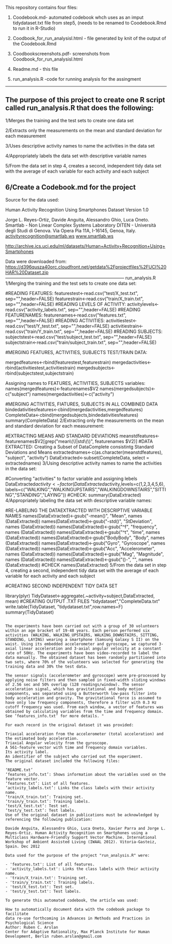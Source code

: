 This repository contains four files:

1. Coodebook.md- automated codebook whch uses as an imput tidydataset.txt file from step5,
(needs to be renamed to Coodebook.Rmd to run it in R-Studio) 

2. Coodbook_for_run_analysisl.html - file generated by knit of the output of the Coodebook.Rmd

3. Coodbookscreenshots.pdf- screenshots from  Coodbook_for_run_analysisl.html 

4. Readme.md - this file 

5. run_analysis.R -code for running  analysis for  the assingment 
----------------------------------------------------------------------------------------------


The purpose of this project to create one R script called run_analysis.R that does the following:
-------------------------------------------------------------------------------------------------

1/Merges the training and the test sets to create one data set

2/Extracts only the measurements on the mean and standard deviation for each measurement

3/Uses descriptive activity names to name the activities in the data set

4/Appropriately labels the data set with descriptive variable names

5/From the data set in step 4, creates a second, independent tidy data set with the average of each variable for each activity and each subject

6/Create a Codebook.md for the project
-------------------------------------------------------------------------------------------------------
Source for the data used:

Human Activity Recognition Using Smartphones Dataset
Version 1.0
 
Jorge L. Reyes-Ortiz, Davide Anguita, Alessandro Ghio, Luca Oneto.
Smartlab - Non Linear Complex Systems Laboratory
DITEN - Università degli Studi di Genova.
Via Opera Pia 11A, I-16145, Genoa, Italy.
activityrecognition@smartlab.ws
www.smartlab.ws

http://archive.ics.uci.edu/ml/datasets/Human+Activity+Recognition+Using+Smartphones

Data were downloaded from:
https://d396qusza40orc.cloudfront.net/getdata%2Fprojectfiles%2FUCI%20HAR%20Dataset.zip
——————————————————————————–
                  run_analysis.R
1/Merging the training and the test sets to create one data set:

#READING FEATURES:
featurestest<-read.csv("test/X_test.txt", sep="",header=FALSE) 
featurestrain<-read.csv("train/X_train.txt", sep="",header=FALSE)
#READING LEVELS OF ACTIVITY:
activitylevels<-read.csv("activity_labels.txt", sep="",header=FALSE) 
#READING FEATURENAMES:
featurenames<-read.csv("features.txt", sep="",header=FALSE)
#READING ACTIVITIES:
activitiestest<-read.csv("test/Y_test.txt", sep="",header=FALSE) 
activitiestrain<-read.csv("train/Y_train.txt", sep="",header=FALSE)
#READING SUBJECTS:
subjectstest<-read.csv("test/subject_test.txt", sep="",header=FALSE) 
subjectstrain<-read.csv("train/subject_train.txt", sep="",header=FALSE)

#MERGING FEATURES, ACTIVITIES, SUBJECTS TEST/TRAIN DATA:

mergedfeatures<-rbind(featurestest,featurestrain)
mergedactivities<-rbind(activitiestest,activitiestrain)
mergedsubjects<-rbind(subjectstest,subjectstrain)
  
Assigning names to FEATURES, ACTIVITIES, SUBJECTS variables:
names(mergedfeatures)<-featurenames$V2
names(mergedsubjects)<-c("subject")
names(mergedactivities)<-c("activity")
  
#MERGING ACTIVITIES, FIATURES, SUBJECTS IN ALL COMBINED DATA 
bindedativitiesfeatures<-cbind(mergedactivities,mergedfeatures)
CompleteData<-cbind(mergedsubjects,bindedativitiesfeatures)
summary(CompleteData) 
2/Extracting only the measurements on the mean and standard deviation for each measurement:

#EXTRACTING MEANS AND STANDARD DEVIATIONS
meanstdfeatures<- featurenames$V2[grep("mean\\(\\)|std\\(\\)", featurenames $V2)]
#DATA EXTRACTED: Creating a Subset of DataComplete consistintg Standard Deviations and Means
extractednames<-c(as.character(meanstdfeatures), "subject", "activity")
DataExtracted<-subset(CompleteData, select = extractednames)
3/Using descriptive activity names to name the activities in the data set:

#Converting "activities" to factor variable and assigning lebels
DataExtracted$activity<-factor(DataExtracted$activity,levels=c(1,2,3,4,5,6),
labels=c("WALKING","WALKINGUPSTAIRS","WALKINGDOWNSTAIRS","SITTING","STANDING","LAYING")) 
#CHECK:
summary(DataExtracted)
4/Appropriately labeling the data set with descriptive variable names:

#RE-LABELING THE DATAEXTRACTED WITH DESCRIPTIVE VARIABLE NAMES
names(DataExtracted)<-gsub("-mean()", "Mean", names (DataExtracted))
names(DataExtracted)<-gsub("-std()", "StDeviation", names (DataExtracted))
names(DataExtracted)<-gsub("^f", "frequency", names (DataExtracted))
names(DataExtracted)<-gsub("^t", "time", names (DataExtracted))
names(DataExtracted)<-gsub("BodyBody", "Body", names (DataExtracted))
names(DataExtracted)<-gsub("Gyro", "Gyroscope", names (DataExtracted))
names(DataExtracted)<-gsub("Acc", "Accelerometer", names (DataExtracted))
names(DataExtracted)<-gsub("Mag", "Magnitude", names (DataExtracted))
names(DataExtracted)<-gsub("()-", "", names (DataExtracted))
#CHECK
names(DataExtracted)
5/From the data set in step 4, creating a second, independent tidy data set with the average of each variable for each activity and each subject

#CREATING SECOND INDEPENDENT TIDY DATA SET 
 
library(plyr)
TidyDataset<-aggregate(.~activity+subject,DataExtracted, mean)
#CREATING OUTPUT .TXT FILES "tidydataset","CompleteData.txt"
write.table(TidyDataset, "tidydataset.txt",row.names=F)
summary(TidyDataset)
```Description of data used(citing from README.TXT): "Human Activity Recognition Using Smartphones Dataset Version 1.0 ================================================================== Jorge L. Reyes-Ortiz, Davide Anguita, Alessandro Ghio, Luca Oneto. Smartlab - Non Linear Complex Systems Laboratory DITEN - Università degli Studi di Genova. Via Opera Pia 11A, I-16145, Genoa, Italy. activityrecognition@smartlab.ws www.smartlab.ws ==================================================================

The experiments have been carried out with a group of 30 volunteers within an age bracket of 19-48 years. Each person performed six activities (WALKING, WALKING_UPSTAIRS, WALKING_DOWNSTAIRS, SITTING, STANDING, LAYING) wearing a smartphone (Samsung Galaxy S II) on the waist. Using its embedded accelerometer and gyroscope, we captured 3-axial linear acceleration and 3-axial angular velocity at a constant rate of 50Hz. The experiments have been video-recorded to label the data manually. The obtained dataset has been randomly partitioned into two sets, where 70% of the volunteers was selected for generating the training data and 30% the test data.

The sensor signals (accelerometer and gyroscope) were pre-processed by applying noise filters and then sampled in fixed-width sliding windows of 2.56 sec and 50% overlap (128 readings/window). The sensor acceleration signal, which has gravitational and body motion components, was separated using a Butterworth low-pass filter into body acceleration and gravity. The gravitational force is assumed to have only low frequency components, therefore a filter with 0.3 Hz cutoff frequency was used. From each window, a vector of features was obtained by calculating variables from the time and frequency domain. See ‘features_info.txt’ for more details. "

For each record in the original dataset it was provided:

Triaxial acceleration from the accelerometer (total acceleration) and the estimated body acceleration.
Triaxial Angular velocity from the gyroscope.
A 561-feature vector with time and frequency domain variables.
Its activity label.
An identifier of the subject who carried out the experiment.
The original dataset included the following files:

‘README.txt’
‘features_info.txt’: Shows information about the variables used on the feature vector.
‘features.txt’: List of all features.
‘activity_labels.txt’: Links the class labels with their activity name.
‘train/X_train.txt’: Training set.
‘train/y_train.txt’: Training labels.
‘test/X_test.txt’: Test set.
‘test/y_test.txt’: Test labels.
Use of the original dataset in publications must be acknowledged by referencing the following publication:

Davide Anguita, Alessandro Ghio, Luca Oneto, Xavier Parra and Jorge L. Reyes-Ortiz. Human Activity Recognition on Smartphones using a Multiclass Hardware-Friendly Support Vector Machine. International Workshop of Ambient Assisted Living (IWAAL 2012). Vitoria-Gasteiz, Spain. Dec 2012

Data used for the purpose of the project "run_analysis.R" were:

- 'features.txt': List of all features.
- 'activity_labels.txt': Links the class labels with their activity name.
- 'train/X_train.txt': Training set.
- 'train/y_train.txt': Training labels.
- 'test/X_test.txt': Test set.
- 'test/y_test.txt': Test labels.

To generate this automated codebook, the article was used:

How to automatically document data with the codebook package to facilitate
data re-use forthcoming in Advances in Methods and Practices in Psychological Science
Author: Ruben C. Arslan
Center for Adaptive Rationality, Max Planck Institute for Human Development, Berlin ruben.arslan@gmail.com 
